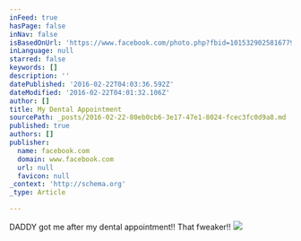 ```yaml
---
inFeed: true
hasPage: false
inNav: false
isBasedOnUrl: 'https://www.facebook.com/photo.php?fbid=10153290258167791&set=a.46338177790.68049.687757790&type=3&theater&notif_t=like'
inLanguage: null
starred: false
keywords: []
description: ''
datePublished: '2016-02-22T04:03:36.592Z'
dateModified: '2016-02-22T04:01:32.106Z'
author: []
title: My Dental Appointment
sourcePath: _posts/2016-02-22-80eb0cb6-3e17-47e1-8024-fcec3fc0d9a8.md
published: true
authors: []
publisher:
  name: facebook.com
  domain: www.facebook.com
  url: null
  favicon: null
_context: 'http://schema.org'
_type: Article

---
```

DADDY got me after my dental appointment!! That fweaker!!
![](https://scontent-dfw1-1.xx.fbcdn.net/hphotos-xlf1/v/t1.0-9/12728902_10153290258167791_6299084593540360321_n.jpg?oh=aac591ea6691696bd152a98da5be5c5a&oe=5766900E)
